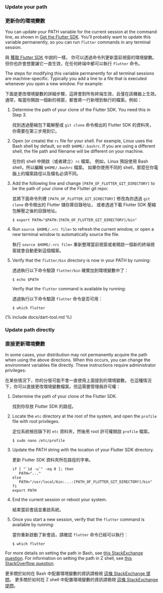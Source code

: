 ### Update your path

### 更新你的環境變數

You can update your PATH variable for the current session at
the command line, as shown in [Get the Flutter SDK][].
You'll probably want to update this variable permanently,
so you can run `flutter` commands in any terminal session.

與 [獲取 Flutter SDK][Get the Flutter SDK] 中說的一樣，
你可以透過命令列更新當前視窗的環境變數。
但你也許會想要讓它一直生效，在任何終端中都可以執行 `flutter` 命令。

The steps for modifying this variable permanently for
all terminal sessions are machine-specific.
Typically you add a line to a file that is executed
whenever you open a new window. For example:

下面是更改環境變數的詳細步驟，這將會對所有終端生效，且僅在該機器上生效。
通常，每當你開啟一個新的視窗，都會將一行新增到執行的檔案。例如：

 1. Determine the path of your clone of the Flutter SDK.
    You need this in Step 3.

    找到透過壓縮包下載解壓或 `git clone` 命令檢出的 Flutter SDK 的資料夾，
    你需要在第三步用到它。

 2. Open (or create) the `rc` file for your shell.
    For example, Linux uses the Bash shell by default,
    so edit `$HOME/.bashrc`.
    If you are using a different shell, the file path
    and filename will be different on your machine.

    在你的 shell 中開啟（或者建立）`rc` 檔案。
    例如，Linux 預設使用 Bash shell，所以編輯 `$HOME/.bashrc` 檔案。
    如果你使用不同的 shell，那麼在你電腦上的檔案路徑以及檔名必須不同。

 3. Add the following line and change
    `[PATH_OF_FLUTTER_GIT_DIRECTORY]` to be
    the path of your clone of the Flutter git repo:

    並將下面命令列裡 `[PATH_OF_FLUTTER_GIT_DIRECTORY]`
    修改為你透過 `git clone` 命令檢出的 Flutter 儲存庫目錄地址，
    或者透過下載 Flutter SDK 壓縮包解壓之後的目錄地址。

    ```terminal
    $ export PATH="$PATH:[PATH_OF_FLUTTER_GIT_DIRECTORY]/bin"
    ```

 4. Run `source $HOME/.<rc file>`
    to refresh the current window,
    or open a new terminal window to
    automatically source the file.

    執行 `source $HOME/.<rc file>` 重新整理當前視窗或者開啟一個新的終端視窗就會自動更新這個檔案。

 5. Verify that the `flutter/bin` directory
    is now in your PATH by running:

    透過執行以下命令驗證 `flutter/bin` 確實加到環境變數中了：

    ```terminal
    $ echo $PATH
    ```

    Verify that the `flutter` command is available by running:

    透過執行以下命令驗證 `flutter` 命令是否可用：

    ```terminal
    $ which flutter
    ```

{% include docs/dart-tool.md %}

### Update path directly

### 直接更新環境變數

In some cases, your distribution may not permanently acquire
the path when using the above directions. When this occurs,
you can change the environment variables file directly.
These instructions require administrator privileges:

在某些情況下，你的分發可能不會一直使用上面提到的環境變數。
在這種情況下，你可以直接更改環境變數檔案。但這需要管理員許可權：

   1. Determine the path of your clone of the Flutter SDK.

      找到你存放 Flutter SDK 的路徑。

   2. Locate the `etc` directory at the root of the system,
      and open the `profile` file with root privileges.

      定位系統根目錄下的 `etc` 資料夾，然後用 root 許可權開啟 `profile` 檔案。

        ```terminal
        $ sudo nano /etc/profile
        ```

   3. Update the PATH string with the location of your
      Flutter SDK directory.

      更新 Flutter SDK 資料夾所在路徑的字串。

      ```shell
      if [ "`id -u`" -eq 0 ]; then
         PATH="..."
      else
         PATH="/usr/local/bin:...:[PATH_OF_FLUTTER_GIT_DIRECTORY]/bin"
      fi
      export PATH
      ```

   4. End the current session or reboot your system.

      結束當前會話並重啟系統。

   5. Once you start a new session, verify that the
      `flutter` command is available by running:

      當你重新啟動了新會話，請確認 `flutter` 命令已經可以執行：

      ```terminal
      $ which flutter
      ```

For more details on setting the path in Bash,
see [this StackExchange question][bash].
For information on setting the path in Z shell,
see [this StackOverflow question][zsh].

更多關於如何在 Bash 中配置環境變數的資訊請檢視 [這條 StackExchange 提問][bash]。
更多關於如何在 Z shell 中配置環境變數的資訊請檢視 [這條 StackExchange 提問][zsh]。


[Get the Flutter SDK]: #get-sdk
[bash]: https://unix.stackexchange.com/questions/26047/how-to-correctly-add-a-path-to-path
[zsh]: {{site.so}}/questions/11530090/adding-a-new-entry-to-the-path-variable-in-zsh
